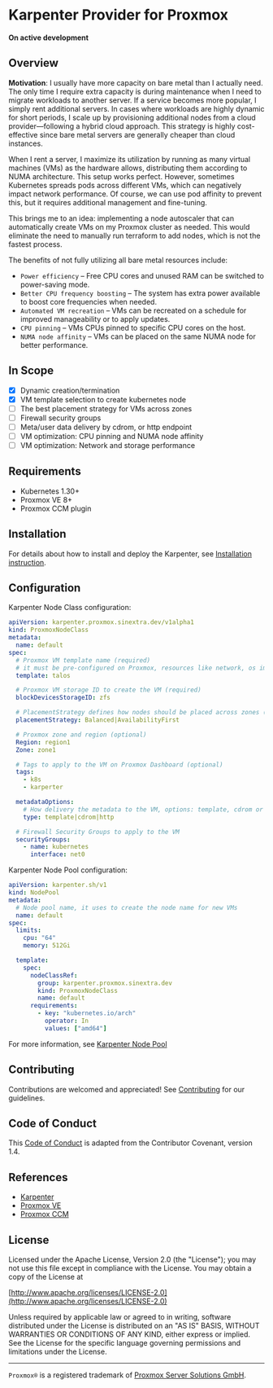 # Karpenter Provider for Proxmox

__On active development__

## Overview

__Motivation__: I usually have more capacity on bare metal than I actually need. The only time I require extra capacity is during maintenance when I need to migrate workloads to another server. If a service becomes more popular, I simply rent additional servers. In cases where workloads are highly dynamic for short periods, I scale up by provisioning additional nodes from a cloud provider—following a hybrid cloud approach. This strategy is highly cost-effective since bare metal servers are generally cheaper than cloud instances.

When I rent a server, I maximize its utilization by running as many virtual machines (VMs) as the hardware allows, distributing them according to NUMA architecture. This setup works perfect. However, sometimes Kubernetes spreads pods across different VMs, which can negatively impact network performance. Of course, we can use pod affinity to prevent this, but it requires additional management and fine-tuning.

This brings me to an idea: implementing a node autoscaler that can automatically create VMs on my Proxmox cluster as needed. This would eliminate the need to manually run terraform to add nodes, which is not the fastest process.

The benefits of not fully utilizing all bare metal resources include:
* `Power efficiency` – Free CPU cores and unused RAM can be switched to power-saving mode.
* `Better CPU frequency boosting` – The system has extra power available to boost core frequencies when needed.
* `Automated VM recreation` – VMs can be recreated on a schedule for improved manageability or to apply updates.
* `CPU pinning` – VMs CPUs pinned to specific CPU cores on the host.
* `NUMA node affinity` – VMs can be placed on the same NUMA node for better performance.

## In Scope

* [x] Dynamic creation/termination
* [x] VM template selection to create kubernetes node
* [ ] The best placement strategy for VMs across zones
* [ ] Firewall security groups
* [ ] Meta/user data delivery by cdrom, or http endpoint
* [ ] VM optimization: CPU pinning and NUMA node affinity
* [ ] VM optimization: Network and storage performance

## Requirements

- Kubernetes 1.30+
- Proxmox VE 8+
- Proxmox CCM plugin

## Installation

For details about how to install and deploy the Karpenter, see [Installation instruction](docs/install.md).

## Configuration

Karpenter Node Class configuration:

```yaml
apiVersion: karpenter.proxmox.sinextra.dev/v1alpha1
kind: ProxmoxNodeClass
metadata:
  name: default
spec:
  # Proxmox VM template name (required)
  # it must be pre-configured on Proxmox, resources like network, os image, etc.
  template: talos

  # Proxmox VM storage ID to create the VM (required)
  blockDevicesStorageID: zfs

  # PlacementStrategy defines how nodes should be placed across zones (optional)
  placementStrategy: Balanced|AvailabilityFirst

  # Proxmox zone and region (optional)
  Region: region1
  Zone: zone1

  # Tags to apply to the VM on Proxmox Dashboard (optional)
  tags:
    - k8s
    - karperter

  metadataOptions:
    # How delivery the metadata to the VM, options: template, cdrom or http endpoint
    type: template|cdrom|http

  # Firewall Security Groups to apply to the VM
  securityGroups:
    - name: kubernetes
      interface: net0
```

Karpenter Node Pool configuration:

```yaml
apiVersion: karpenter.sh/v1
kind: NodePool
metadata:
  # Node pool name, it uses to create the node name for new VMs
  name: default
spec:
  limits:
    cpu: "64"
    memory: 512Gi

  template:
    spec:
      nodeClassRef:
        group: karpenter.proxmox.sinextra.dev
        kind: ProxmoxNodeClass
        name: default
      requirements:
        - key: "kubernetes.io/arch"
          operator: In
          values: ["amd64"]
```

For more information, see [Karpenter Node Pool](https://karpenter.sh/docs/concepts/nodepools/)

## Contributing

Contributions are welcomed and appreciated!
See [Contributing](CONTRIBUTING.md) for our guidelines.

## Code of Conduct

This [Code of Conduct](CODE_OF_CONDUCT.md) is adapted from the Contributor Covenant, version 1.4.

## References

* [Karpenter](https://karpenter.sh/)
* [Proxmox VE](https://www.proxmox.com/en/proxmox-ve)
* [Proxmox CCM](https://github.com/sergelogvinov/proxmox-cloud-controller-manager)

## License

Licensed under the Apache License, Version 2.0 (the "License");
you may not use this file except in compliance with the License.
You may obtain a copy of the License at

[http://www.apache.org/licenses/LICENSE-2.0](http://www.apache.org/licenses/LICENSE-2.0)

Unless required by applicable law or agreed to in writing, software
distributed under the License is distributed on an "AS IS" BASIS,
WITHOUT WARRANTIES OR CONDITIONS OF ANY KIND, either express or implied.
See the License for the specific language governing permissions and
limitations under the License.

---

`Proxmox®` is a registered trademark of [Proxmox Server Solutions GmbH](https://www.proxmox.com/en/about/company).
